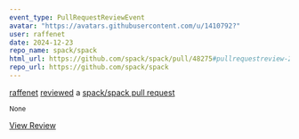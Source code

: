 ```yaml
---
event_type: PullRequestReviewEvent
avatar: "https://avatars.githubusercontent.com/u/1410792?"
user: raffenet
date: 2024-12-23
repo_name: spack/spack
html_url: https://github.com/spack/spack/pull/48275#pullrequestreview-2521174009
repo_url: https://github.com/spack/spack
---
```


<a href='https://github.com/raffenet' target='_blank'>raffenet</a> <a href='https://github.com/spack/spack/pull/48275#pullrequestreview-2521174009' target='_blank'>reviewed</a> a <a href='https://github.com/spack/spack/pull/48275' target='_blank'>spack/spack pull request</a>

<small>None</small>

<a href='https://github.com/spack/spack/pull/48275#pullrequestreview-2521174009' target='_blank'>View Review</a>